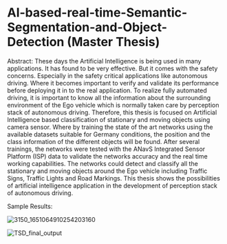 # AI-based-real-time-Semantic-Segmentation-and-Object-Detection (Master Thesis)

Abstract:
These days the Artificial Intelligence is being used in many applications. It has found to be very effective. But it comes with the safety concerns. Especially in the safety critical applications like autonomous driving. Where it becomes important to verify and validate its performance before deploying it in to the real application.
To realize fully automated driving, it is important to know all the information about the surrounding environment of the Ego vehicle which is normally taken care by perception stack of autonomous driving. Therefore, this thesis is focused on Artificial Intelligence based classification of stationary and moving objects using camera sensor. Where by training the state of the art networks using the available datasets suitable for Germany conditions, the position and the class information of the different objects will be found. After several trainings, the networks were tested with the ANavS Integrated Sensor Platform (ISP) data to validate the networks accuracy and the real time working capabilities.
The networks could detect and classify all the stationary and moving objects around the Ego vehicle including Traffic Signs, Traffic Lights and Road Markings. This thesis shows the possibilities of artificial intelligence application in the development of perception stack of autonomous driving.


Sample Results:

![3150_1651064910254203160](https://github.com/vinay-kodam/AI-based-real-time-Semantic-Segmentation-and-Object-Detection/assets/64982203/60a517ab-6d33-4bf8-9b05-86f2e83aa1b4)

![TSD_final_output](https://github.com/vinay-kodam/AI-based-real-time-Semantic-Segmentation-and-Object-Detection/assets/64982203/94625a6d-c3f1-4a20-a6dc-140d27483ae1)
